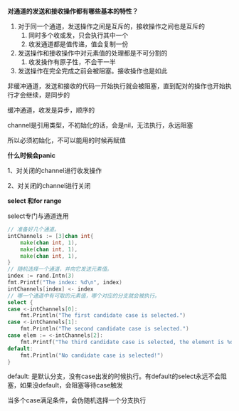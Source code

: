 **对通道的发送和接收操作都有哪些基本的特性？**

1. 对于同一个通道，发送操作之间是互斥的，接收操作之间也是互斥的
   1. 同时多个收或发，只会执行其中一个
   2. 收发通道都是值传递，值会复制一份
2. 发送操作和接收操作中对元素值的处理都是不可分割的
   1. 收发操作有原子性，不会干一半
3. 发送操作在完全完成之前会被阻塞。接收操作也是如此


非缓冲通道，发送和接收的代码一开始执行就会被阻塞，直到配对的操作也开始执行才会继续，是同步的

缓冲通道，收发是异步，顺序的


channel是引用类型，不初始化的话，会是nil，无法执行，永远阻塞

所以必须初始化，不可以能用的时候再赋值


**什么时候会panic**

1、对关闭的channel进行收发操作

2、对关闭的channel进行关闭


**select 和for range**

select专门与通道连用

```go
// 准备好几个通道。
intChannels := [3]chan int{
	make(chan int, 1),
	make(chan int, 1),
	make(chan int, 1),
}
// 随机选择一个通道，并向它发送元素值。
index := rand.Intn(3)
fmt.Printf("The index: %d\n", index)
intChannels[index] <- index
// 哪一个通道中有可取的元素值，哪个对应的分支就会被执行。
select {
case <-intChannels[0]:
	fmt.Println("The first candidate case is selected.")
case <-intChannels[1]:
	fmt.Println("The second candidate case is selected.")
case elem := <-intChannels[2]:
	fmt.Printf("The third candidate case is selected, the element is %d.\n", elem)
default:
	fmt.Println("No candidate case is selected!")
}
```

default: 是默认分支，没有case出发的时候执行。有default的select永远不会阻塞，如果没default，会阻塞等待case触发

当多个case满足条件，会伪随机选择一个分支执行
